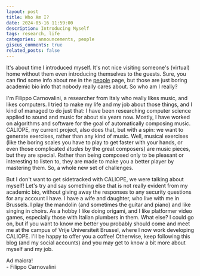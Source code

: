 ```yaml
---
layout: post
title: Who Am I?
date: 2024-05-16 11:59:00
description: Introducing Myself
tags: research, life
categories: announcements, people
giscus_comments: true
related_posts: false
---
```


It's about time I introduced myself. It's not nice visiting someone's (virtual) home without them even introducing themselves to the guests. 
Sure, you can find some info about me in the <a href="/people/">people</a> page, but those are just boring academic bio info that nobody really cares about. So who am I really? 

I'm Filippo Carnovalini, a researcher from Italy who really likes music, and likes computers. I tried to make my life and my job about those things, and I kind of managed to do just that: I have been researching computer science applied to sound and music for about six years now. Mostly, I have worked on algorithms and software for the goal of automatically composing music. CALIOPE, my current project, also does that, but with a spin: we want to generate exercises, rather than any kind of music. Well, musical exercises (like the boring scales you have to play to get faster with your hands, or even those complicated *études* by the great composers) are music pieces, but they are special. Rather than being composed only to be pleasant or interesting to listen to, they are made to make you a better player by mastering them. So, a whole new set of challenges.

But I don't want to get sidetracked with CALIOPE, we were talking about myself! Let's try and say something else that is not really evident from my academic bio, without giving away the responses to any security questions for any account I have. I have a wife and daughter, who live with me in Brussels. I play the mandolin (and sometimes the guitar and piano) and like singing in choirs. As a hobby I like doing origami, and I like platformer video games, especially those with Italian plumbers in them. 
What else? I could go on, but if you want to know me better you probably should come and meet me at the campus of Vrije Universiteit Brussel, where I now work developing CALIOPE. I'll be happy to offer you a coffee! 
Otherwise, keep following this blog (and my social accounts) and you may get to know a bit more about myself and my job.

Ad maiora! 
<br/><span class="blog-signature">- Filippo Carnovalini</span>
